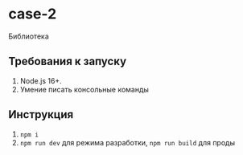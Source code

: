 # case-2
Библиотека

## Требования к запуску
1. Node.js 16+.
2. Умение писать консольные команды

## Инструкция

1. `npm i`
2. `npm run dev` для режима разработки, `npm run build` для проды